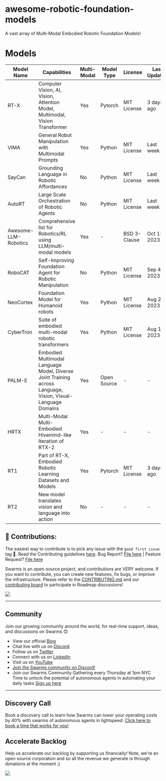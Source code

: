 # awesome-robotic-foundation-models
A vast array of Multi-Modal Embodied Robotic Foundation Models!

# Models


| Model Name              | Capabilities                                                                                                    | Multi-Modal | Model Type     | License         | Last Updated  |
|-------------------------|-----------------------------------------------------------------------------------------------------------------|-------------|----------------|-----------------|---------------|
| RT-X                    | Computer Vision, AI, Vision, Attention Model, Multimodal, Vision Transformer                                   | Yes         | Pytorch        | MIT License     | 3 days ago    |
| VIMA                    | General Robot Manipulation with Multimodal Prompts                                                              | Yes         | Python         | MIT License     | Last week     |
| SayCan                  | Grounding Language in Robotic Affordances                                                                       | No          | Python         | MIT License     | Last week     |
| AutoRT                  | Large Scale Orchestration of Robotic Agents                                                                     | No          | Python         | MIT License     | Last week     |
| Awesome-LLM-Robotics    | Comprehensive list for Robotics/RL using LLM/multi-modal models                                                 | Yes         | -              | BSD 3-Clause    | Oct 11, 2023  |
| RoboCAT                 | Self-Improving Foundation Agent for Robotic Manipulation                                                        | No          | Python         | MIT License     | Sep 4, 2023   |
| NeoCortex               | Foundation Model for Humanoid robots                                                                            | Yes         | Python         | MIT License     | Aug 25, 2023  |
| CyberTron               | Suite of embodied multi-modal robotic transformers                                                              | Yes         | Python         | MIT License     | Aug 16, 2023  |
| PALM-E                  | Embodied Multimodal Language Model, Diverse Joint Training across Language, Vision, Visual-Language Domains    | Yes         | Open Source    | -               | -             |
| HRTX                    | Multi-Modal Multi-Embodied Hivemind-like Iteration of RTX-2                                                     | Yes         | -              | -               | -             |
| RT1                     | Part of RT-X, Embodied Robotic Learning Datasets and Models                                                     | Yes         | Pytorch        | MIT License     | 3 days ago    |
| RT2                     | New model translates vision and language into action                                                            | No          | -              | -               | -             |




## 🫶 Contributions:

The easiest way to contribute is to pick any issue with the `good first issue` tag 💪. Read the Contributing guidelines [here](/CONTRIBUTING.md). Bug Report? [File here](https://github.com/swarms/gateway/issues) | Feature Request? [File here](https://github.com/swarms/gateway/issues)

Swarms is an open-source project, and contributions are VERY welcome. If you want to contribute, you can create new features, fix bugs, or improve the infrastructure. Please refer to the [CONTRIBUTING.md](https://github.com/kyegomez/swarms/blob/master/CONTRIBUTING.md) and our [contributing board](https://github.com/users/kyegomez/projects/1) to participate in Roadmap discussions!

<a href="https://github.com/kyegomez/swarms/graphs/contributors">
  <img src="https://contrib.rocks/image?repo=kyegomez/swarms" />
</a>

----

## Community

Join our growing community around the world, for real-time support, ideas, and discussions on Swarms 😊 

- View our official [Blog](https://swarms.apac.ai)
- Chat live with us on [Discord](https://discord.gg/kS3rwKs3ZC)
- Follow us on [Twitter](https://twitter.com/kyegomez)
- Connect with us on [LinkedIn](https://www.linkedin.com/company/the-swarm-corporation)
- Visit us on [YouTube](https://www.youtube.com/channel/UC9yXyitkbU_WSy7bd_41SqQ)
- [Join the Swarms community on Discord!](https://discord.gg/AJazBmhKnr)
- Join our Swarms Community Gathering every Thursday at 1pm NYC Time to unlock the potential of autonomous agents in automating your daily tasks [Sign up here](https://lu.ma/5p2jnc2v)

---

## Discovery Call
Book a discovery call to learn how Swarms can lower your operating costs by 40% with swarms of autonomous agents in lightspeed. [Click here to book a time that works for you!](https://calendly.com/swarm-corp)


## Accelerate Backlog
Help us accelerate our backlog by supporting us financially! Note, we're an open source corporation and so all the revenue we generate is through donations at the moment ;)

<a href="https://polar.sh/kyegomez"><img src="https://polar.sh/embed/fund-our-backlog.svg?org=kyegomez" /></a>

